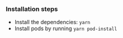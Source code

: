 ### Installation steps
- Install the dependencies: `yarn`
- Install pods by running `yarn pod-install`

